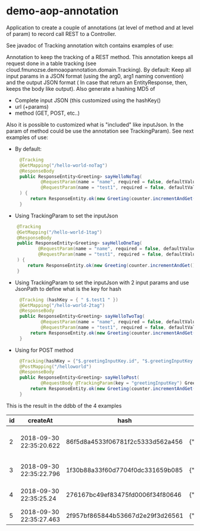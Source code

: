 # demo-aop-annotation

Application to create a couple of annotations (at level of method and at level of param) to record call REST to a Controller.

See javadoc of Tracking annotation witch contains examples of use:

Annotation to keep the tracking of a REST method. This annotation keeps all request done in a table tracking (see cloud.fmunozse.demoaopannotation.domain.Tracking).
By default: Keep all input params in a JSON format (using the arg0, arg1 naming convention) and the output JSON format ( In case that return an EntityResponse, then, keeps the body like output). Also generate a hashing MD5 of
* Complete input JSON (this customized using the hashKey()
* url (+params)
* method (GET, POST, etc..)

Also it is possible to customized what is "included" like inputJson. In the param of method could be use the annotation see TrackingParam).
See next examples of use:

* By default:
```java
     @Tracking
     @GetMapping("/hello-world-noTag")
     @ResponseBody
     public ResponseEntity<Greeting> sayHelloNoTag(
             @RequestParam(name = "name", required = false, defaultValue = "Stranger") String name,
             @RequestParam(name = "test1", required = false, defaultValue = "defaultValuetest1") String test1
     ) {
         return ResponseEntity.ok(new Greeting(counter.incrementAndGet(), String.format(template, name)));
     }
```
 
* Using TrackingParam to set the inputJson
 ```java
     @Tracking
     @GetMapping("/hello-world-1tag")
     @ResponseBody
     public ResponseEntity<Greeting> sayHelloOneTag(
             @RequestParam(name = "name", required = false, defaultValue = "Stranger") @TrackingParam(key = "nameInputKey") String name,
             @RequestParam(name = "test1", required = false, defaultValue = "defaultValuetest1") String test1
     ) {
         return ResponseEntity.ok(new Greeting(counter.incrementAndGet(), String.format(template, name)));
     }
 ```
 
 
* Using TrackingParam to set the inputJson with 2 input params and use JsonPath to define what is the key for hash
```java 
     @Tracking (hashKey = { " $.test1 " })
     @GetMapping("/hello-world-2tag")
     @ResponseBody
     public ResponseEntity<Greeting> sayHelloTwoTag(
             @RequestParam(name = "name", required = false, defaultValue = "Stranger") @TrackingParam(key = "nameInputKey") String name,
             @RequestParam(name = "test1", required = false, defaultValue = "defaultValuetest1") @TrackingParam(key = "test1") String test1) {
         return ResponseEntity.ok(new Greeting(counter.incrementAndGet(), String.format(template, name)));
     }
``` 

* Using for POST method
```java 
     @Tracking(hashKey = {"$.greetingInputKey.id", "$.greetingInputKey.content"})
     @PostMapping("/helloworld")
     @ResponseBody
     public ResponseEntity<Greeting> sayHelloPost(
             @RequestBody @TrackingParam(key = "greetingInputKey") Greeting greeting) {
         return ResponseEntity.ok(new Greeting(counter.incrementAndGet(), String.format(template, greeting.getContent())));
     }
```

This is the result in the ddbb of the 4 examples

| id | createAt | hash | inputJson | method | outputJson | url |
| ---  | --- | --- | --- | --- | --- | --- |
|2	|2018-09-30 22:35:20.622	|86f5d8a4533f06781f2c5333d562a456	|{"arg0":"pepe","arg1":"defaultValuetest1"}	|GET	|{"id":2,"content":"Hello, pepe!"}	|/hello-world-noTag?name=pepe
|3	|2018-09-30 22:35:22.796	|1f30b88a33f60d7704f0dc331659b085	|{"nameInputKey":"pepe1"}	|GET	|{"id":3,"content":"Hello, pepe1!"}	|/hello-world-1tag?name=pepe1
|4	|2018-09-30 22:35:25.24	    |276167bc49ef83475fd0006f34f80646	|{"nameInputKey":"pepe1","test1":"defaultValuetest1"}	|GET	|{"id":4,"content":"Hello, pepe1!"}	|/hello-world-2tag?name=pepe1
|5	|2018-09-30 22:35:27.463	|2f957bf865844b53667d2e29f3d26561	|{"greetingInputKey":{"id":1,"content":"Hello, pepe!"}}	|POST	|{"id":5,"content":"Hello, Hello, pepe!!"}	|/helloworld

     